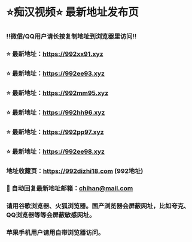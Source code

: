 # ⭐️痴汉视频⭐️ 最新地址发布页

### ‼️微信/QQ用户请长按复制地址到浏览器里访问‼️

### ⭐️ 最新地址：https://992xx91.xyz

### ⭐️ 最新地址：https://992ee93.xyz

### ⭐️ 最新地址：https://992mm95.xyz

### ⭐️ 最新地址：https://992hh96.xyz

### ⭐️ 最新地址：https://992pp97.xyz

### ⭐️ 最新地址：https://992ee98.xyz



### 地址收藏页：https://992dizhi18.com (992地址)
### 📧 自动回复最新地址邮箱：chihan@mail.com
### 请用谷歌浏览器、火狐浏览器。国产浏览器会屏蔽网址，比如夸克、QQ浏览器等等会屏蔽敏感网址。
### 苹果手机用户请用自带浏览器访问。

